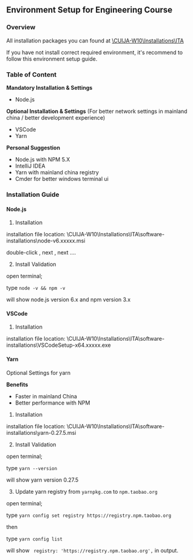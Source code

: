 ## Environment Setup for Engineering Course

### Overview

All installation packages you can found at [\\CUIJA-W10\Installations\ITA](\\CUIJA-W10\Installations\ITA)

If you have not install correct required environment, it's recommend to follow this environment setup guide.


### Table of Content

**Mandatory Installation & Settings**
- Node.js


**Optional Installation & Settings** (For better network settings in mainland china / better development experience)
- VSCode 
- Yarn


**Personal Suggestion**
- Node.js with NPM 5.X
- IntelliJ IDEA
- Yarn with mainland china registry
- Cmder for better windows terminal ui



### Installation Guide

#### Node.js

1. Installation

installation file location: \\CUIJA-W10\Installations\ITA\software-installations\node-v6.xxxxx.msi

double-click , next , next ....

2. Install Validation

open terminal;

type `node -v && npm -v`

will show node.js version 6.x and npm version 3.x

#### VSCode

1. Installation

installation file location: \\CUIJA-W10\Installations\ITA\software-installations\VSCodeSetup-x64.xxxxx.exe


#### Yarn 

Optional Settings for yarn 

**Benefits**
- Faster in mainland China
- Better performance with NPM

1. Installation

installation file location: \\CUIJA-W10\Installations\ITA\software-installations\yarn-0.27.5.msi

2. Install Validation

open terminal;

type `yarn --version`

will show yarn version 0.27.5

3. Update yarn registry from `yarnpkg.com` to `npm.taobao.org`

open terminal;

type `yarn config set registry https://registry.npm.taobao.org`

then 

type `yarn config list`

will show ` registry: 'https://registry.npm.taobao.org',` in output.






